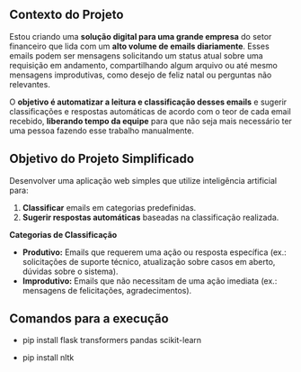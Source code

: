 ## Contexto do Projeto

Estou criando uma **solução digital para uma grande empresa** do setor financeiro que lida com um **alto volume de emails diariamente**. Esses emails podem ser mensagens solicitando um status atual sobre uma requisição em andamento, compartilhando algum arquivo ou até mesmo mensagens improdutivas, como desejo de feliz natal ou perguntas não relevantes. 

O **objetivo é automatizar a leitura e classificação desses emails** e sugerir classificações e respostas automáticas de acordo com o teor de cada email recebido, **liberando tempo da equipe** para que não seja mais necessário ter uma pessoa fazendo esse trabalho manualmente.

## Objetivo do Projeto Simplificado

Desenvolver uma aplicação web simples que utilize inteligência artificial para:

1. **Classificar** emails em categorias predefinidas.
2. **Sugerir respostas automáticas** baseadas na classificação realizada.

**Categorias de Classificação**

- **Produtivo:** Emails que requerem uma ação ou resposta específica (ex.: solicitações de suporte técnico, atualização sobre casos em aberto, dúvidas sobre o sistema).
- **Improdutivo:** Emails que não necessitam de uma ação imediata (ex.: mensagens de felicitações, agradecimentos).

## Comandos para a execução

- pip install flask transformers pandas scikit-learn

- pip install nltk

